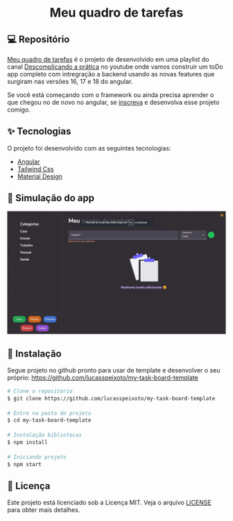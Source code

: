 <h1 align="center">
   Meu quadro de tarefas
</h1>

## 💻 Repositório

[Meu quadro de tarefas](https://github.com/lucasspeixoto/my-task-board.git) é o projeto de desenvolvido em uma playlist do canal [Descomplicando a prática](https://www.youtube.com/channel/UC6LY6Xw5ff_KaHwjHWRA9oA?sub_confirmation=1) no youtube onde vamos construir um toDo app completo com
intregração a backend usando as novas features que surgiram nas versões 16, 17 e 18 do angular.

Se você está começando com o framework ou ainda precisa aprender o que chegou no de novo no angular, se [inscreva](https://www.youtube.com/channel/UC6LY6Xw5ff_KaHwjHWRA9oA?sub_confirmation=1) e desenvolva esse projeto comigo.

## ✨ Tecnologias

O projeto foi desenvolvido com as seguintes tecnologias:

- [Angular](https://angular.dev/)
- [Tailwind Css](https://tailwindcss.com/docs/installation)
- [Material Design](https://material.angular.io/)

## 📑 Simulação do app
![Login](public/app_demo.gif 'Demo')


## 🚀 Instalação

Segue projeto no github pronto para usar de template e desenvolver o seu próprio: https://github.com/lucasspeixoto/my-task-board-template

```bash
# Clone o repositório
$ git clone https://github.com/lucasspeixoto/my-task-board-template

# Entre na pasta do projeto
$ cd my-task-board-template

# Instalação bibliotecas
$ npm install

# Iniciando projeto
$ npm start

```

## 📝 Licença

Este projeto está licenciado sob a Licença MIT. Veja o arquivo [LICENSE](https://opensource.org/licenses/MIT) para obter mais detalhes.
